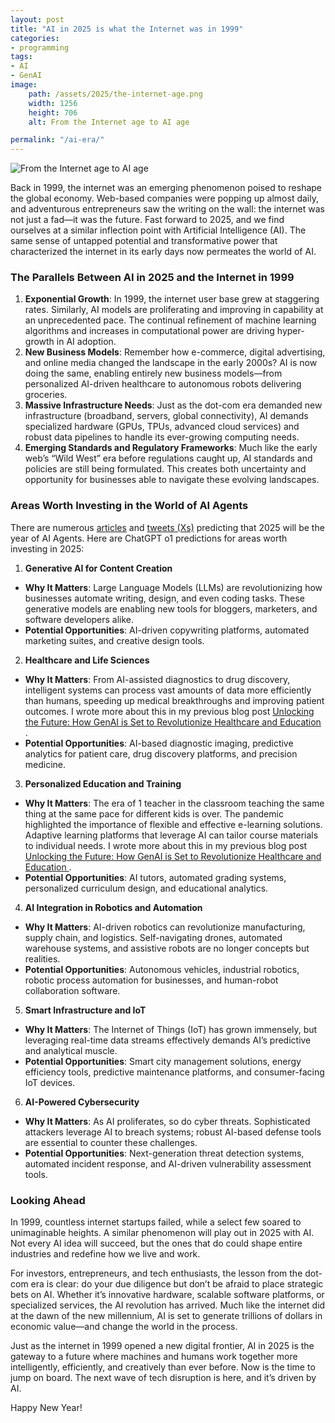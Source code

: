 ```yaml
---
layout: post
title: "AI in 2025 is what the Internet was in 1999"
categories:
- programming
tags:
- AI
- GenAI
image:
    path: /assets/2025/the-internet-age.png
    width: 1256
    height: 706
    alt: From the Internet age to AI age

permalink: "/ai-era/"
---
```


<img src="{{ site.baseurl }}/assets/2025/the-internet-age.png" alt="From the Internet age to AI age" title="From the Internet age to AI age" />

Back in 1999, the internet was an emerging phenomenon poised to reshape the global economy. Web-based companies were popping up almost daily, and adventurous entrepreneurs saw the writing on the wall: the internet was not just a fad—it was the future. Fast forward to 2025, and we find ourselves at a similar inflection point with Artificial Intelligence (AI). The same sense of untapped potential and transformative power that characterized the internet in its early days now permeates the world of AI.

<h3>The Parallels Between AI in 2025 and the Internet in 1999</h3>

1.	<b>Exponential Growth</b>: In 1999, the internet user base grew at staggering rates. Similarly, AI models are proliferating and improving in capability at an unprecedented pace. The continual refinement of machine learning algorithms and increases in computational power are driving hyper-growth in AI adoption.
2.	<b>New Business Models</b>: Remember how e-commerce, digital advertising, and online media changed the landscape in the early 2000s? AI is now doing the same, enabling entirely new business models—from personalized AI-driven healthcare to autonomous robots delivering groceries.
3.	<b>Massive Infrastructure Needs</b>: Just as the dot-com era demanded new infrastructure (broadband, servers, global connectivity), AI demands specialized hardware (GPUs, TPUs, advanced cloud services) and robust data pipelines to handle its ever-growing computing needs.
4.	<b>Emerging Standards and Regulatory Frameworks</b>: Much like the early web’s “Wild West” era before regulations caught up, AI standards and policies are still being formulated. This creates both uncertainty and opportunity for businesses able to navigate these evolving landscapes.

<h3>Areas Worth Investing in the World of AI Agents</h3>

There are numerous [articles](https://singularityhub.com/2024/12/27/is-2025-the-year-ai-agents-take-over-industry-bets-billions-on-ais-killer-app/) and [tweets (Xs)](https://x.com/bindureddy/status/1874568118439461254) predicting that 2025 will be the year of AI Agents. Here are ChatGPT o1 predictions for areas worth investing in 2025:

1.	<b>Generative AI for Content Creation</b>
- <b>Why It Matters</b>: Large Language Models (LLMs) are revolutionizing how businesses automate writing, design, and even coding tasks. These generative models are enabling new tools for bloggers, marketers, and software developers alike.
- <b>Potential Opportunities</b>: AI-driven copywriting platforms, automated marketing suites, and creative design tools.
2.	<b>Healthcare and Life Sciences</b>
- <b>Why It Matters</b>: From AI-assisted diagnostics to drug discovery, intelligent systems can process vast amounts of data more efficiently than humans, speeding up medical breakthroughs and improving patient outcomes. I wrote more about this in my previous blog post [Unlocking the Future: How GenAI is Set to Revolutionize Healthcare and Education
](/genai-healthcare-education/).
- <b>Potential Opportunities</b>: AI-based diagnostic imaging, predictive analytics for patient care, drug discovery platforms, and precision medicine.
3.	<b>Personalized Education and Training</b>
- <b>Why It Matters</b>: The era of 1 teacher in the classroom teaching the same thing at the same pace for different kids is over. The pandemic highlighted the importance of flexible and effective e-learning solutions. Adaptive learning platforms that leverage AI can tailor course materials to individual needs. I wrote more about this in my previous blog post [Unlocking the Future: How GenAI is Set to Revolutionize Healthcare and Education
](/genai-healthcare-education/).
- <b>Potential Opportunities</b>: AI tutors, automated grading systems, personalized curriculum design, and educational analytics.
4.	<b>AI Integration in Robotics and Automation</b>
- <b>Why It Matters</b>: AI-driven robotics can revolutionize manufacturing, supply chain, and logistics. Self-navigating drones, automated warehouse systems, and assistive robots are no longer concepts but realities.
- <b>Potential Opportunities</b>: Autonomous vehicles, industrial robotics, robotic process automation for businesses, and human-robot collaboration software.
5.	<b>Smart Infrastructure and IoT</b>
- <b>Why It Matters</b>: The Internet of Things (IoT) has grown immensely, but leveraging real-time data streams effectively demands AI’s predictive and analytical muscle.
- <b>Potential Opportunities</b>: Smart city management solutions, energy efficiency tools, predictive maintenance platforms, and consumer-facing IoT devices.
6.	<b>AI-Powered Cybersecurity</b>
- <b>Why It Matters</b>: As AI proliferates, so do cyber threats. Sophisticated attackers leverage AI to breach systems; robust AI-based defense tools are essential to counter these challenges.
- <b>Potential Opportunities</b>: Next-generation threat detection systems, automated incident response, and AI-driven vulnerability assessment tools.

<h3>Looking Ahead</h3>

In 1999, countless internet startups failed, while a select few soared to unimaginable heights. A similar phenomenon will play out in 2025 with AI. Not every AI idea will succeed, but the ones that do could shape entire industries and redefine how we live and work.

For investors, entrepreneurs, and tech enthusiasts, the lesson from the dot-com era is clear: do your due diligence but don’t be afraid to place strategic bets on AI. Whether it’s innovative hardware, scalable software platforms, or specialized services, the AI revolution has arrived. Much like the internet did at the dawn of the new millennium, AI is set to generate trillions of dollars in economic value—and change the world in the process.

Just as the internet in 1999 opened a new digital frontier, AI in 2025 is the gateway to a future where machines and humans work together more intelligently, efficiently, and creatively than ever before. Now is the time to jump on board. The next wave of tech disruption is here, and it’s driven by AI.

Happy New Year!